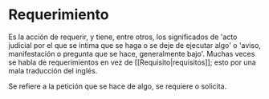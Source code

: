 # Requerimiento
Es la acción de requerir, y tiene, entre otros, los significados de 'acto judicial por el que se intima que se haga o se deje de ejecutar algo' o 'aviso, manifestación o pregunta que se hace, generalmente bajo'. Muchas veces se habla de requerimientos en vez de [[Requisito|requisitos]]; esto por una mala traducción del inglés. 

Se refiere a la petición que se hace de algo, se requiere o solicita. 